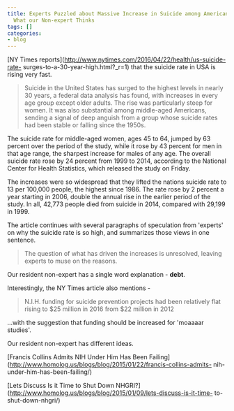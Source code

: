 ```yaml
---
title: Experts Puzzled about Massive Increase in Suicide among Americans. Here is
  What our Non-expert Thinks
tags: []
categories:
- blog
---
```

[NY Times reports](http://www.nytimes.com/2016/04/22/health/us-suicide-rate-
surges-to-a-30-year-high.html?_r=1) that the suicide rate in USA is rising
very fast.
<!--more-->

> Suicide in the United States has surged to the highest levels in nearly 30
years, a federal data analysis has found, with increases in every age group
except older adults. The rise was particularly steep for women. It was also
substantial among middle-aged Americans, sending a signal of deep anguish from
a group whose suicide rates had been stable or falling since the 1950s.

The suicide rate for middle-aged women, ages 45 to 64, jumped by 63 percent
over the period of the study, while it rose by 43 percent for men in that age
range, the sharpest increase for males of any age. The overall suicide rate
rose by 24 percent from 1999 to 2014, according to the National Center for
Health Statistics, which released the study on Friday.

The increases were so widespread that they lifted the nations suicide rate to
13 per 100,000 people, the highest since 1986. The rate rose by 2 percent a
year starting in 2006, double the annual rise in the earlier period of the
study. In all, 42,773 people died from suicide in 2014, compared with 29,199
in 1999.

The article continues with several paragraphs of speculation from 'experts' on
why the suicide rate is so high, and summarizes those views in one sentence.

> The question of what has driven the increases is unresolved, leaving experts
to muse on the reasons.

Our resident non-expert has a single word explanation - **debt**.

Interestingly, the NY Times article also mentions -

> N.I.H. funding for suicide prevention projects had been relatively flat
rising to $25 million in 2016 from $22 million in 2012

...with the suggestion that funding should be increased for 'moaaaar studies'.

Our resident non-expert has different ideas.

[Francis Collins Admits NIH Under Him Has Been
Failing](http://www.homolog.us/blogs/blog/2015/01/22/francis-collins-admits-
nih-under-him-has-been-failing/)

[Lets Discuss Is it Time to Shut Down
NHGRI?](http://www.homolog.us/blogs/blog/2015/01/09/lets-discuss-is-it-time-
to-shut-down-nhgri/)

